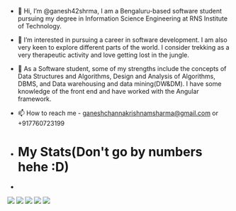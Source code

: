 - 👋 Hi, I’m @ganesh42shrma, I am a Bengaluru-based software student pursuing my degree in Information Science Engineering at RNS Institute of Technology.
- 👀 I’m interested in pursuing a career in software development. I am also very keen to explore different parts of the world. I consider trekking as a very therapeutic activity and love getting lost in the jungle. 
- 🌱 As a Software student, some of my strengths include the concepts of Data Structures and Algorithms, Design and Analysis of Algorithms, DBMS, and Data warehousing and data mining(DW&DM). I have some knowledge of the front end and have worked with the Angular framework.
- 📫 How to reach me - ganeshchannakrishnamsharma@gmail.com or +917760723199

- # My Stats(Don't go by numbers hehe :D)
- 
[![](https://raw.githubusercontent.com/ganesh42shrma/effective-waddle/master/profile-summary-card-output/discord_old_blurple/0-profile-details.svg)](https://github.com/vn7n24fzkq/github-profile-summary-cards)
[![](https://raw.githubusercontent.com/ganesh42shrma/effective-waddle/master/profile-summary-card-output/discord_old_blurple/1-repos-per-language.svg)](https://github.com/vn7n24fzkq/github-profile-summary-cards) [![](https://raw.githubusercontent.com/ganesh42shrma/effective-waddle/master/profile-summary-card-output/discord_old_blurple/2-most-commit-language.svg)](https://github.com/vn7n24fzkq/github-profile-summary-cards)
[![](https://raw.githubusercontent.com/ganesh42shrma/effective-waddle/master/profile-summary-card-output/discord_old_blurple/3-stats.svg)](https://github.com/vn7n24fzkq/github-profile-summary-cards) [![](https://raw.githubusercontent.com/ganesh42shrma/effective-waddle/master/profile-summary-card-output/discord_old_blurple/4-productive-time.svg)](https://github.com/vn7n24fzkq/github-profile-summary-cards)
